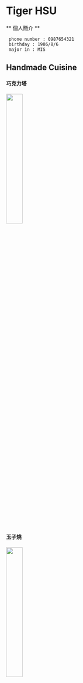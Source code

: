 # Tiger HSU
** 個人簡介 **

```
 phone number : 0987654321
 birthday : 1986/8/6 
 major in : MIS
```
## Handmade Cuisine 
#### 巧克力塔
<img src = "https://user-images.githubusercontent.com/86146332/122693689-73bd8300-d26d-11eb-8d90-355cf8e6ab81.jpg" width="30%" height="30%"/>

#### 玉子燒
<img src = "https://user-images.githubusercontent.com/86146332/122695465-03196500-d273-11eb-85eb-501db78c203d.jpg" width="30%" height="30%"/>



<!---
tiger0627sam/tiger0627sam is a ✨ special ✨ repository because its `README.md` (this file) appears on your GitHub profile.
You can click the Preview link to take a look at your changes.
--->
